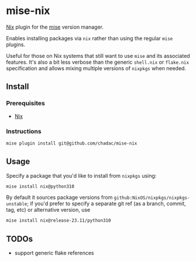 # mise-nix

[Nix](https://nixos.org) plugin for the [mise](https://mise.jdx.dev/) version manager.

Enables installing packages via `nix` rather than using the regular
`mise` plugins.

Useful for those on Nix systems that still want to use `mise` and its
associated features. It's also a bit less verbose than the generic
`shell.nix` or `flake.nix` specification and allows mixing multiple
versions of `nixpkgs` when needed.

## Install

### Prerequisites

* [Nix](https://nixos.org/download/)

### Instructions

```bash
mise plugin install git@github.com/chadac/mise-nix
```

## Usage

Specify a package that you'd like to install from `nixpkgs` using:

```bash
mise install nix@python310
```

By default it sources package versions from
`github:NixOS/nixpkgs/nixpkgs-unstable`; if you'd prefer to specify a
separate git ref (as a branch, commit, tag, etc) or alternative
version, use

```bash
mise install nix@release-23.11/python310
```

## TODOs

* support generic flake references
